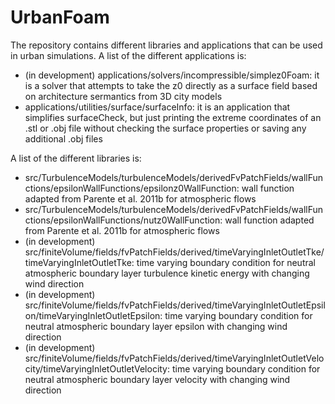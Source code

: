 # UrbanFoam
The repository contains different libraries and applications that can be used in urban simulations. 
A list of the different applications is: 
- (in development) applications/solvers/incompressible/simplez0Foam: it is a solver that attempts to take the z0 directly as a surface field based on architecture sermantics from 3D city models
- applications/utilities/surface/surfaceInfo: it is an application that simplifies surfaceCheck, but just printing the extreme coordinates of an .stl or .obj file without checking the surface properties or saving any additional .obj files

A list of the different libraries is: 
- src/TurbulenceModels/turbulenceModels/derivedFvPatchFields/wallFunctions/epsilonWallFunctions/epsilonz0WallFunction: wall function adapted from Parente et al. 2011b for atmospheric flows
- src/TurbulenceModels/turbulenceModels/derivedFvPatchFields/wallFunctions/epsilonWallFunctions/nutz0WallFunction: wall function adapted from Parente et al. 2011b for atmospheric flows
- (in development) src/finiteVolume/fields/fvPatchFields/derived/timeVaryingInletOutletTke/timeVaryingInletOutletTke: time varying boundary condition for neutral atmospheric boundary layer turbulence kinetic energy with changing wind direction
- (in development) src/finiteVolume/fields/fvPatchFields/derived/timeVaryingInletOutletEpsilon/timeVaryingInletOutletEpsilon: time varying boundary condition for neutral atmospheric boundary layer epsilon with changing wind direction
- (in development) src/finiteVolume/fields/fvPatchFields/derived/timeVaryingInletOutletVelocity/timeVaryingInletOutletVelocity: time varying boundary condition for neutral atmospheric boundary layer velocity with changing wind direction

